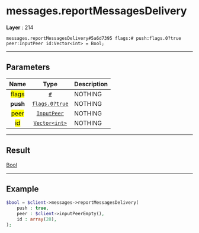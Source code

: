 # messages.reportMessagesDelivery

**Layer** : 214

```tl
messages.reportMessagesDelivery#5a6d7395 flags:# push:flags.0?true peer:InputPeer id:Vector<int> = Bool;
```

---

## Parameters

| Name | Type | Description |
| :---: | :---: | :--- |
| <mark>flags</mark> | [`#`](type/#) | NOTHING |
| **push** | [`flags.0?true`](type/true) | NOTHING |
| <mark>peer</mark> | [`InputPeer`](type/InputPeer) | NOTHING |
| <mark>id</mark> | [`Vector<int>`](type/int) | NOTHING |

---

## Result

[Bool](type/Bool)

---

## Example

```php
$bool = $client->messages->reportMessagesDelivery(
	push : true,
	peer : $client->inputPeerEmpty(),
	id : array(28),
);
```